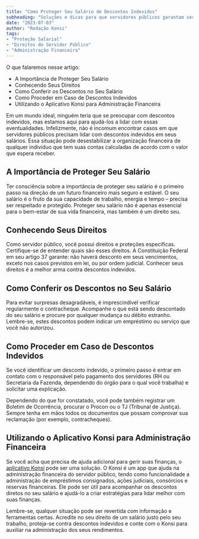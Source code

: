 ```yaml
---
title: "Como Proteger Seu Salário de Descontos Indevidos"
subheading: "Soluções e dicas para que servidores públicos garantam seus direitos e evitem problemas com descontos indevidos em seus salários."
date: "2023-07-03"
author: "Redação Konsi"
tags:
- "Proteção Salarial"
- "Direitos do Servidor Público"
- "Administração Financeira"
---
```


O que falaremos nesse artigo:

- A Importância de Proteger Seu Salário
- Conhecendo Seus Direitos
- Como Conferir os Descontos no Seu Salário
- Como Proceder em Caso de Descontos Indevidos
- Utilizando o Aplicativo Konsi para Administração Financeira

Em um mundo ideal, ninguém teria que se preocupar com descontos indevidos, mas estamos aqui para ajudá-los a lidar com essas eventualidades. Infelizmente, não é incomum encontrar casos em que servidores públicos precisam lidar com descontos indevidos em seus salários. Essa situação pode desestabilizar a organização financeira de qualquer indivíduo que tem suas contas calculadas de acordo com o valor que espera receber.

## A Importância de Proteger Seu Salário

Ter consciência sobre a importância de proteger seu salário é o primeiro passo na direção de um futuro financeiro mais seguro e estável. O seu salário é o fruto da sua capacidade de trabalho, energia e tempo – precisa ser respeitado e protegido. Proteger seu salário não é apenas essencial para o bem-estar de sua vida financeira, mas também é um direito seu.

## Conhecendo Seus Direitos

Como servidor público, você possui direitos e proteções específicas. Certifique-se de entender quais são esses direitos. A Constituição Federal em seu artigo 37 garante: não haverá desconto em seus vencimentos, exceto nos casos previstos em lei, ou por ordem judicial. Conhecer seus direitos é a melhor arma contra descontos indevidos. 

## Como Conferir os Descontos no Seu Salário

Para evitar surpresas desagradáveis, é imprescindível verificar regularmente o contracheque. Acompanhe o que está sendo descontado do seu salário e procure por qualquer mudança ou débito estranho. Lembre-se, estes descontos podem indicar um empréstimo ou serviço que você não autorizou.

## Como Proceder em Caso de Descontos Indevidos

Se você identificar um desconto indevido, o primeiro passo é entrar em contato com o responsável pelo pagamento dos servidores (RH ou Secretaria da Fazenda, dependendo do órgão para o qual você trabalha) e solicitar uma explicação.

Dependendo do que for constatado, você pode também registrar um Boletim de Ocorrência, procurar o Procon ou o TJ (Tribunal de Justiça). Sempre tenha em mãos todos os documentos que possam comprovar sua reclamação (por exemplo, contracheques).

## Utilizando o Aplicativo Konsi para Administração Financeira

Se você acha que precisa de ajuda adicional para gerir suas finanças, o [aplicativo Konsi](https://www.konsi.com.br/app/download) pode ser uma solução. O Konsi é um app que ajuda na administração financeira do servidor público, tendo como funcionalidade a administração de empréstimos consignados, ações judiciais, consórcios e reservas financeiras. Ele pode ser útil para acompanhar os descontos diretos no seu salário e ajudá-lo a criar estratégias para lidar melhor com suas finanças.

Lembre-se, qualquer situação pode ser revertida com informação e ferramentas certas. Acredite no seu direito de um salário justo pelo seu trabalho, proteja-se contra descontos indevidos e conte com o Konsi para auxiliar na administração dos seus rendimentos.